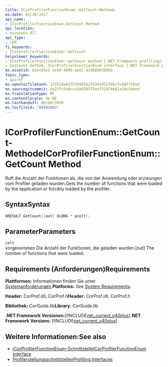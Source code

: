 ```yaml
---
title: ICorProfilerFunctionEnum::GetCount-Methode
ms.date: 03/30/2017
api_name:
- ICorProfilerFunctionEnum.GetCount Method
api_location:
- mscorwks.dll
api_type:
- COM
f1_keywords:
- ICorProfilerFunctionEnum::GetCount
helpviewer_keywords:
- ICorProfilerFunctionEnum::GetCount method [.NET Framework profiling]
- GetCount method, ICorProfilerFunctionEnum interface [.NET Framework profiling]
ms.assetid: 62ec65e3-3e9d-400b-ae61-d24b8963995b
topic_type:
- apiref
ms.openlocfilehash: 137b1da853535985b2fd383d52f0bcfc48f728ed
ms.sourcegitcommit: da21fc5a8cce1e028575acf31974681a1bc5aeed
ms.translationtype: MT
ms.contentlocale: de-DE
ms.lasthandoff: 06/08/2020
ms.locfileid: "84503093"
---
```

# <a name="icorprofilerfunctionenumgetcount-method"></a><span data-ttu-id="87b89-102">ICorProfilerFunctionEnum::GetCount-Methode</span><span class="sxs-lookup"><span data-stu-id="87b89-102">ICorProfilerFunctionEnum::GetCount Method</span></span>
<span data-ttu-id="87b89-103">Ruft die Anzahl der Funktionen ab, die von der Anwendung oder erzwungen vom Profiler geladen wurden.</span><span class="sxs-lookup"><span data-stu-id="87b89-103">Gets the number of functions that were loaded by the application or forcibly loaded by the profiler.</span></span>  
  
## <a name="syntax"></a><span data-ttu-id="87b89-104">Syntax</span><span class="sxs-lookup"><span data-stu-id="87b89-104">Syntax</span></span>  
  
```cpp  
HRESULT GetCount([out] ULONG * pcelt);  
```  
  
## <a name="parameters"></a><span data-ttu-id="87b89-105">Parameter</span><span class="sxs-lookup"><span data-stu-id="87b89-105">Parameters</span></span>  
 `celt`  
 <span data-ttu-id="87b89-106">vorgenommen Die Anzahl der Funktionen, die geladen wurden.</span><span class="sxs-lookup"><span data-stu-id="87b89-106">[out] The number of functions that were loaded.</span></span>  
  
## <a name="requirements"></a><span data-ttu-id="87b89-107">Requirements (Anforderungen)</span><span class="sxs-lookup"><span data-stu-id="87b89-107">Requirements</span></span>  
 <span data-ttu-id="87b89-108">**Plattformen:** Informationen finden Sie unter [Systemanforderungen](../../get-started/system-requirements.md).</span><span class="sxs-lookup"><span data-stu-id="87b89-108">**Platforms:** See [System Requirements](../../get-started/system-requirements.md).</span></span>  
  
 <span data-ttu-id="87b89-109">**Header:** CorProf.idl, CorProf.h</span><span class="sxs-lookup"><span data-stu-id="87b89-109">**Header:** CorProf.idl, CorProf.h</span></span>  
  
 <span data-ttu-id="87b89-110">**Bibliothek:** CorGuids.lib</span><span class="sxs-lookup"><span data-stu-id="87b89-110">**Library:** CorGuids.lib</span></span>  
  
 <span data-ttu-id="87b89-111">**.NET Framework Versionen:**[!INCLUDE[net_current_v40plus](../../../../includes/net-current-v40plus-md.md)]</span><span class="sxs-lookup"><span data-stu-id="87b89-111">**.NET Framework Versions:** [!INCLUDE[net_current_v40plus](../../../../includes/net-current-v40plus-md.md)]</span></span>  
  
## <a name="see-also"></a><span data-ttu-id="87b89-112">Weitere Informationen:</span><span class="sxs-lookup"><span data-stu-id="87b89-112">See also</span></span>

- [<span data-ttu-id="87b89-113">ICorProfilerFunctionEnum-Schnittstelle</span><span class="sxs-lookup"><span data-stu-id="87b89-113">ICorProfilerFunctionEnum Interface</span></span>](icorprofilerfunctionenum-interface.md)
- [<span data-ttu-id="87b89-114">Profilerstellungsschnittstellen</span><span class="sxs-lookup"><span data-stu-id="87b89-114">Profiling Interfaces</span></span>](profiling-interfaces.md)
